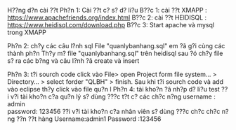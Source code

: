  H??ng d?n cài ??t
Ph?n 1: Cài ??t c? s? d? li?u
B??c 1: cài ??t XMAPP : https://www.apachefriends.org/index.html
B??c 2: cài ??t HEIDISQL : https://www.heidisql.com/download.php
B??c 3: Start apache và mysql trong XMAPP

Ph?n 2: ch?y các câu l?nh sql
File "quanlybanhang.sql"  em ?ã g?i cùng các thành ph?n
Th?y m? file "quanlybanhang.sql" trên heidisql sau ?ó ch?y file s? ra các b?ng và câu l?nh ?ã create và insert

Ph?n 3: t?i sourch code
click vào File> open Project form file system... > Directory... > select forder "QLBH" > finish.
Sau khi t?i sourch code và add vào eclipse th?y click vào file qu?n l
Ph?n 4: tài kho?n ?ã nh?p d? li?u test
??i v?i tài kho?n c?a qu?n lý s? dùng ???c t?t c? các ch?c n?ng 
username : admin	
password: 123456
??i v?i tài kho?n c?a nhân viên s? dùng ???c ch?c ch?c n?ng ??n ??t hàng 
Username:admin1
Password :123456

